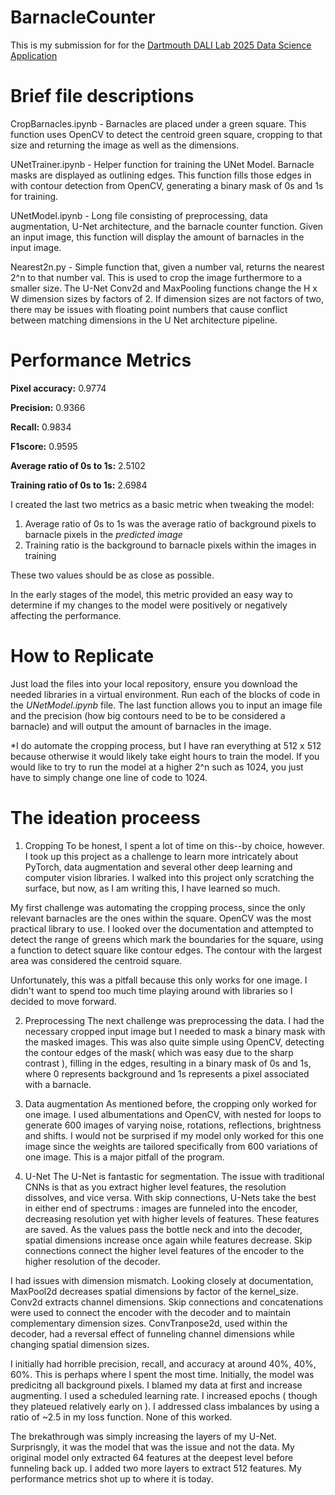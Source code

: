 # BarnacleCounter

This is my submission for for the [Dartmouth DALI Lab 2025 Data Science Application]([url](https://dalilab.notion.site/2a99727739fb4a1b9c49548da435aa86#b7cca6cae95c47419246e08fdce12600))

# **Brief file descriptions**

CropBarnacles.ipynb - Barnacles are placed under a green square. This function uses OpenCV to detect the centroid green square, cropping to that size and returning the image as well as the dimensions. 

UNetTrainer.ipynb - Helper function for training the UNet Model. Barnacle masks are displayed as outlining edges. This function fills those edges in with contour detection from OpenCV, generating a binary mask of 0s and 1s for training. 

UNetModel.ipynb - Long file consisting of preprocessing, data augmentation, U-Net architecture, and the barnacle counter function. Given an input image, this function will display the amount of barnacles in the input image. 

Nearest2n.py - Simple function that, given a number val, returns the nearest 2^n to that number val. This is used to crop the image furthermore to a smaller size. The U-Net Conv2d and MaxPooling functions change the H x W dimension sizes by factors of 2. If dimension sizes are not factors of two, there may be issues with floating point numbers that cause conflict between matching dimensions in the U Net architecture pipeline. 

# **Performance Metrics**

**Pixel accuracy:** 0.9774

**Precision:** 0.9366

**Recall:** 0.9834

**F1score:** 0.9595

**Average ratio of 0s to 1s:** 2.5102

**Training ratio of 0s to 1s:** 2.6984

I created the last two metrics as a basic metric when tweaking the model:
  1. Average ratio of 0s to 1s was the average ratio of background pixels to barnacle pixels in the *predicted image*
  2. Training ratio is the background to barnacle pixels within the images in training

These two values should be as close as possible. 

In the early stages of the model, this metric provided an easy way to determine if my changes to the model were positively or negatively affecting the performance. 


# **How to Replicate**

Just load the files into your local repository, ensure you download the needed libraries in a virtual environment. Run each of the blocks of code in the *UNetModel.ipynb* file. The last function allows you to input an image file and the precision (how big contours need to be to be considered a barnacle) and will output the amount of barnacles in the image. 

*I do automate the cropping process, but I have ran everything at 512 x 512 because otherwise it would likely take eight hours to train the model. If you would like to try to run the model at a higher 2^n such as 1024, you just have to simply change one line of code to 1024. 

# **The ideation proceess**

1. Cropping
To be honest, I spent a lot of time on this--by choice, however. I took up this project as a challenge to learn more intricately about PyTorch, data augmentation and several other deep learning and computer vision libraries. I walked into this project only scratching the surface, but now, as I am writing this, I have learned so much. 

My first challenge was automating the cropping process, since the only relevant barnacles are the ones within the square. OpenCV was the most practical library to use. I looked over the documentation and attempted to detect the range of greens which mark the boundaries for the square, using a function to detect square like contour edges. The contour with the largest area was considered the centroid square. 

Unfortunately, this was a pitfall because this only works for one image. I didn't want to spend too much time playing around with libraries so I decided to move forward.

2. Preprocessing
The next challenge was preprocessing the data. I had the necessary cropped input image but I needed to mask a binary mask with the masked images. This was also quite simple using OpenCV, detecting the contour edges of the mask( which was easy due to the sharp contrast ), filling in the edges, resulting in a binary mask of 0s and 1s, where 0 represents background and 1s represents a pixel associated with a barnacle.

3. Data augmentation
As mentioned before, the cropping only worked for one image. I used albumentations and OpenCV, with nested for loops to generate 600 images of varying noise, rotations, reflections, brightness and shifts. I would not be surprised if my model only worked for this one image since the weights are tailored specifically from 600 variations of one image. This is a major pitfall of the program.

4. U-Net
The U-Net is fantastic for segmentation. The issue with traditional CNNs is that as you extract higher level features, the resolution dissolves, and vice versa. With skip connections, U-Nets take the best in either end of spectrums : images are funneled into the encoder, decreasing resolution yet with higher levels of features. These features are saved. As the values pass the bottle neck and into the decoder, spatial dimensions increase once again while features decrease. Skip connections connect the higher level features of the encoder to the higher resolution of the decoder.

I had issues with dimension mismatch. Looking closely at documentation, MaxPool2d decreases spatial dimensions by factor of the kernel_size. Conv2d extracts channel dimensions. Skip connections and concatenations were used to connect the encoder with the decoder and to maintain complementary dimension sizes. ConvTranpose2d, used within the decoder, had a reversal effect of funneling channel dimensions while changing spatial dimension sizes. 

I initially had horrible precision, recall, and accuracy at around 40%, 40%, 60%. This is perhaps where I spent the most time. Initially, the model was predicitng all background pixels. I blamed my data at first and increase augmenting. I used a scheduled learning rate. I increased epochs ( though they plateued relatively early on ). I addressed class imbalances by using a ratio of ~2.5 in my loss function. None of this worked. 

The brekathrough was simply increasing the layers of my U-Net. Surprisngly, it was the model that was the issue and not the data. My original model only extracted 64 features at the deepest level before funneling back up. I added two more layers to extract 512 features. My performance metrics shot up to where it is today. 



